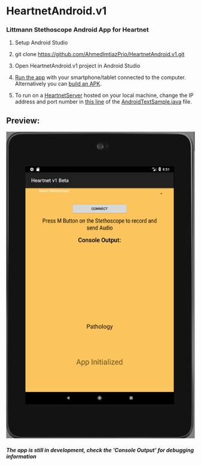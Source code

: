 # HeartnetAndroid.v1

### Littmann Stethoscope Android App for Heartnet

1. Setup Android Studio

2. git clone https://github.com/AhmedImtiazPrio/HeartnetAndroid.v1.git

3. Open HeartnetAndroid.v1 project in Android Studio

4. [Run the app](https://developer.android.com/training/basics/firstapp/running-app) with your smartphone/tablet connected to the computer. Alternatively you can [build an APK](https://developer.android.com/studio/run/).

5. To run on a [HeartnetServer](https://github.com/AhmedImtiazPrio/heartnetServer) hosted on your local machine, change the IP address and port number in [this line](https://github.com/AhmedImtiazPrio/HeartnetAndroid.v1/blob/master/app/src/main/java/com/mmm/healthcare/scopes/device/androidtextsample/AndroidTextSample.java#L480) of the [AndroidTextSample.java](https://github.com/AhmedImtiazPrio/HeartnetAndroid.v1/blob/master/app/src/main/java/com/mmm/healthcare/scopes/device/androidtextsample/AndroidTextSample.java) file.

## Preview:

![App preview](https://github.com/AhmedImtiazPrio/HeartnetAndroid.v1/blob/master/appPreview.png)

##### The app is still in development, check the 'Console Output' for debugging information
